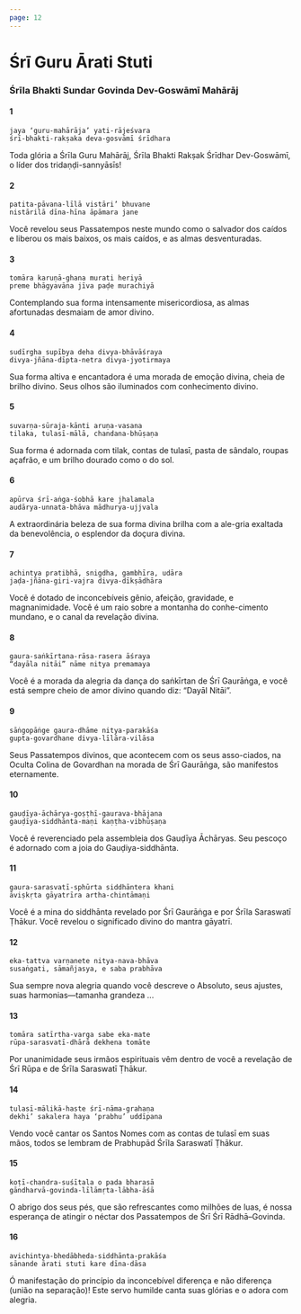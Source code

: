 ```yaml
---
page: 12
---
```


# Śrī Guru Ārati Stuti

### Śrīla Bhakti Sundar Govinda Dev-Goswāmī Mahārāj

#### 1

    jaya ‘guru-mahārāja’ yati-rājeśvara
    śrī-bhakti-rakṣaka deva-gosvāmī śrīdhara

Toda glória a Śrīla Guru Mahārāj, Śrīla Bhakti Rakṣak Śrīdhar Dev-Goswāmī, o líder dos tridaṇḍi-sannyāsīs!

#### 2

    patita-pāvana-līlā vistāri’ bhuvane
    nistārilā dīna-hīna āpāmara jane

Você revelou seus Passatempos neste mundo como o salvador dos caídos e liberou os mais baixos, os mais caídos, e as almas desventuradas.

#### 3

    tomāra karuṇā-ghana murati heriyā
    preme bhāgyavāna jīva paḍe murachiyā

Contemplando sua forma intensamente misericordiosa, as almas afortunadas desmaiam de amor divino.

#### 4

    sudīrgha supībya deha divya-bhāvāśraya
    divya-jñāna-dīpta-netra divya-jyotirmaya

Sua forma altiva e encantadora é uma morada de emoção divina, cheia de brilho divino. Seus olhos são iluminados com conhecimento divino.

#### 5

    suvarṇa-sūraja-kānti aruṇa-vasana
    tilaka, tulasī-mālā, chandana-bhūṣaṇa

Sua forma é adornada com tilak, contas de tulasī, pasta de sândalo, roupas açafrão, e um brilho dourado como o do sol.

#### 6

    apūrva śrī-aṅga-śobhā kare jhalamala
    audārya-unnata-bhāva mādhurya-ujjvala

A extraordinária beleza de sua forma divina brilha com a ale-gria exaltada da benevolência, o esplendor da doçura divina.

#### 7

    achintya pratibhā, snigdha, gambhīra, udāra
    jaḍa-jñāna-giri-vajra divya-dīkṣādhāra

Você é dotado de inconcebíveis gênio, afeição, gravidade, e magnanimidade. Você é um raio sobre a montanha do conhe-cimento mundano, e o canal da revelação divina.

#### 8

    gaura-saṅkīrtana-rāsa-rasera āśraya
    “dayāla nitāi” nāme nitya premamaya

Você é a morada da alegria da dança do saṅkīrtan de Śrī Gaurāṅga, e você está sempre cheio de amor divino quando diz: “Dayāl Nitāi”.

#### 9

    sāṅgopāṅge gaura-dhāme nitya-parakāśa
    gupta-govardhane divya-līlāra-vilāsa

Seus Passatempos divinos, que acontecem com os seus asso-ciados, na Oculta Colina de Govardhan na morada de Śrī Gaurāṅga, são manifestos eternamente.

#### 10

    gauḍīya-āchārya-goṣṭhī-gaurava-bhājana
    gauḍīya-siddhānta-maṇi kaṇṭha-vibhūṣaṇa

Você é reverenciado pela assembleia dos Gauḍīya Āchāryas. Seu pescoço é adornado com a joia do Gauḍiya-siddhānta.

#### 11

    gaura-sarasvatī-sphūrta siddhāntera khani
    āviṣkṛta gāyatrīra artha-chintāmaṇi

Você é a mina do siddhānta revelado por Śrī Gaurāṅga e por Śrīla Saraswatī Ṭhākur. Você revelou o significado divino do mantra gāyatrī.

#### 12

    eka-tattva varṇanete nitya-nava-bhāva
    susaṅgati, sāmañjasya, e saba prabhāva

Sua sempre nova alegria quando você descreve o Absoluto, seus ajustes, suas harmonias—tamanha grandeza ...

#### 13

    tomāra satīrtha-varga sabe eka-mate
    rūpa-sarasvatī-dhārā dekhena tomāte

Por unanimidade seus irmãos espirituais vêm dentro de você a revelação de Śrī Rūpa e de Śrīla Saraswatī Ṭhākur.

#### 14

    tulasī-mālikā-haste śrī-nāma-grahaṇa
    dekhi’ sakalera haya ‘prabhu’ uddīpana

Vendo você cantar os Santos Nomes com as contas de tulasī em suas mãos, todos se lembram de Prabhupād Śrīla Saraswatī Ṭhākur.

#### 15

    koṭī-chandra-suśītala o pada bharasā
    gāndharvā-govinda-līlāmṛta-lābha-āśā

O abrigo dos seus pés, que são refrescantes como milhões de luas, é nossa esperança de atingir o néctar dos Passatempos de Śrī Śrī Rādhā–Govinda.

#### 16

    avichintya-bhedābheda-siddhānta-prakāśa
    sānande ārati stuti kare dīna-dāsa

Ó manifestação do princípio da inconcebível diferença e não diferença (união na separação)! Este servo humilde canta suas glórias e o adora com alegria.

